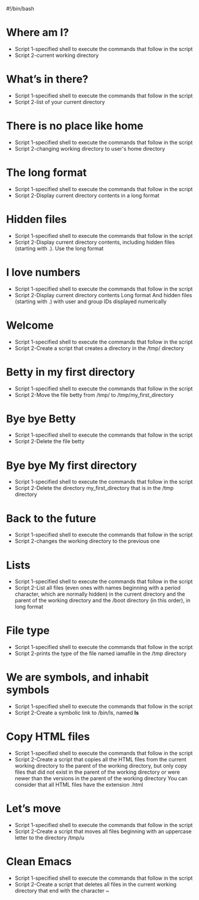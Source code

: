 #!/bin/bash
#  Where am I?
* Script 1-specified shell to execute the commands that follow in the script
* Script 2-current working directory

#  What’s in there?
* Script 1-specified shell to execute the commands that follow in the script
* Script 2-list of your current directory

# There is no place like home
* Script 1-specified shell to execute the commands that follow in the script
* Script 2-changing working directory to user's home directory

# The long format
* Script 1-specified shell to execute the commands that follow in the script
* Script 2-Display current directory contents in a long format

# Hidden files
* Script 1-specified shell to execute the commands that follow in the script
* Script 2-Display current directory contents, including hidden files (starting with .). Use the long format

#  I love numbers
* Script 1-specified shell to execute the commands that follow in the script
* Script 2-Display current directory contents
   Long format
   And hidden files (starting with .)
   with user and group IDs displayed numerically

# Welcome
* Script 1-specified shell to execute the commands that follow in the script
* Script 2-Create a script that creates a directory in the /tmp/ directory

# Betty in my first directory
* Script 1-specified shell to execute the commands that follow in the script
* Script 2-Move the file betty from /tmp/ to /tmp/my_first_directory

# Bye bye Betty
* Script 1-specified shell to execute the commands that follow in the script
* Script 2-Delete the file betty

# Bye bye My first directory
* Script 1-specified shell to execute the commands that follow in the script
* Script 2-Delete the directory my_first_directory that is in the /tmp directory

# Back to the future
* Script 1-specified shell to execute the commands that follow in the script
* Script 2-changes the working directory to the previous one

# Lists
* Script 1-specified shell to execute the commands that follow in the script
* Script 2-List all files (even ones with names beginning with a period character, which are normally hidden) in the current directory and the parent of the working directory and the /boot directory (in this order), in long format

# File type
* Script 1-specified shell to execute the commands that follow in the script
* Script 2-prints the type of the file named iamafile in the /tmp directory

# We are symbols, and inhabit symbols
* Script 1-specified shell to execute the commands that follow in the script 
* Script 2-Create a symbolic link to /bin/ls, named __ls__

# Copy HTML files
* Script 1-specified shell to execute the commands that follow in the script
* Script 2-Create a script that copies all the HTML files from the current working directory to the parent of the working directory, but only copy files that did not exist in the parent of the working directory or were newer than the versions in the parent of the working directory
    You can consider that all HTML files have the extension .html

#  Let’s move
* Script 1-specified shell to execute the commands that follow in the script
* Script 2-Create a script that moves all files beginning with an uppercase letter to the directory /tmp/u

# Clean Emacs
* Script 1-specified shell to execute the commands that follow in the script
* Script 2-Create a script that deletes all files in the current working directory that end with the character ~

